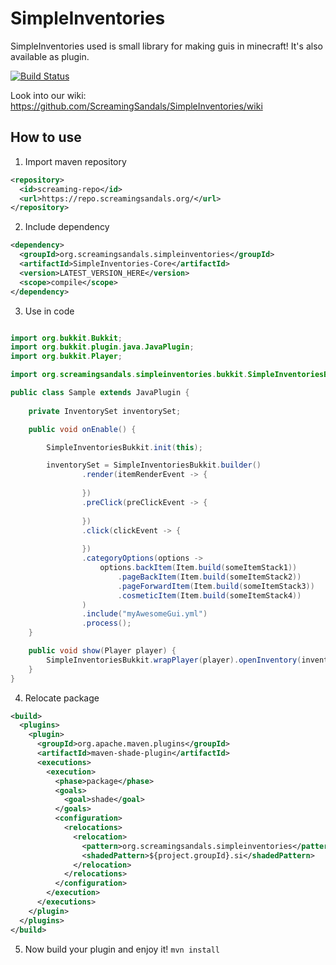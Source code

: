 # SimpleInventories

SimpleInventories used is small library for making guis in minecraft! It's also available as plugin.

[![Build Status](https://ci.screamingsandals.org/job/SimpleInventories/badge/icon?style=flat-square)](https://ci.screamingsandals.org/job/SimpleInventories/)

Look into our wiki: https://github.com/ScreamingSandals/SimpleInventories/wiki

## How to use
1. Import maven repository
```xml
<repository>
  <id>screaming-repo</id>
  <url>https://repo.screamingsandals.org/</url>
</repository>
```
2. Include dependency
```xml
<dependency>
  <groupId>org.screamingsandals.simpleinventories</groupId>
  <artifactId>SimpleInventories-Core</artifactId>
  <version>LATEST_VERSION_HERE</version>
  <scope>compile</scope>
</dependency>
```
3. Use in code
```java

import org.bukkit.Bukkit;
import org.bukkit.plugin.java.JavaPlugin;
import org.bukkit.Player;

import org.screamingsandals.simpleinventories.bukkit.SimpleInventoriesBukkit;

public class Sample extends JavaPlugin {
    
    private InventorySet inventorySet;

    public void onEnable() {

        SimpleInventoriesBukkit.init(this);

        inventorySet = SimpleInventoriesBukkit.builder()
                .render(itemRenderEvent -> {
                    
                })
                .preClick(preClickEvent -> {
                    
                })
                .click(clickEvent -> {
                    
                })
                .categoryOptions(options -> 
                    options.backItem(Item.build(someItemStack1))
                        .pageBackItem(Item.build(someItemStack2))
                        .pageForwardItem(Item.build(someItemStack3))
                        .cosmeticItem(Item.build(someItemStack4))
                )
                .include("myAwesomeGui.yml")
                .process();
    }

    public void show(Player player) {
        SimpleInventoriesBukkit.wrapPlayer(player).openInventory(inventorySet);
    }
}
```
4. Relocate package
```xml
<build>
  <plugins>
    <plugin>
      <groupId>org.apache.maven.plugins</groupId>
      <artifactId>maven-shade-plugin</artifactId>
      <executions>
        <execution>
          <phase>package</phase>
          <goals>
            <goal>shade</goal>
          </goals>
          <configuration>
            <relocations>
              <relocation>
                <pattern>org.screamingsandals.simpleinventories</pattern>
                <shadedPattern>${project.groupId}.si</shadedPattern>
              </relocation>
            </relocations>
          </configuration>
        </execution>
      </executions>
    </plugin>
  </plugins>
</build>
  ```
5. Now build your plugin and enjoy it!
`mvn install`
